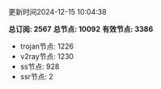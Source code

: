 更新时间2024-12-15 10:04:38

**总订阅: 2567**
**总节点: 10092**
**有效节点: 3386**
- trojan节点: 1226
- v2ray节点: 1230
- ss节点: 928
- ssr节点: 2
